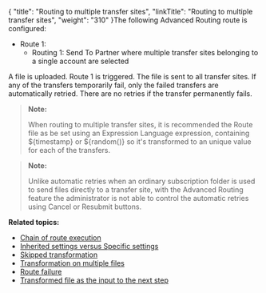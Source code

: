 {
    "title": "Routing to multiple transfer sites",
    "linkTitle": "Routing to multiple transfer sites",
    "weight": "310"
}The following <span class="mc-variable my_project_variables.Advanced_Routing variable">Advanced Routing</span> route is configured:

-   Route 1:
    -   Routing 1: Send To Partner where multiple transfer sites belonging to a single account are selected

A file is uploaded. Route 1 is triggered. The file is sent to all transfer sites. If any of the transfers temporarily fail, only the failed transfers are automatically retried. There are no retries if the transfer permanently fails.

> **Note:**
>
> When routing to multiple transfer sites, it is recommended the Route file as be set using an Expression Language expression, containing ${timestamp} or ${random()} so it's transformed to an unique value for each of the transfers.

> **Note:**
>
> Unlike automatic retries when an ordinary subscription folder is used to send files directly to a transfer site, with the Advanced Routing feature the administrator is not able to control the automatic retries using Cancel or Resubmit buttons.

**Related topics:**

-   <a href="../c_st_chain_of_route_execution" class="MCXref xref">Chain of route execution</a>
-   <a href="../c_st_inherited_versus_specific" class="MCXref xref">Inherited settings versus Specific settings</a>
-   <a href="../c_st_skipped_transformation" class="MCXref xref">Skipped transformation</a>
-   <a href="../c_st_transformation_on_multiple_files" class="MCXref xref">Transformation on multiple files</a>
-   <a href="../c_st_route_failure" class="MCXref xref">Route failure</a>
-   <a href="" class="MCXref xref">Transformed file as the input to the next step</a>
